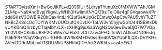 $START$QyiztIXmI+BwGcJjKPL+d2096lU+5LdryaTYunuXc01MXWWTAhJGMZLk4p+Na9AndBvpjYllgwLyWHh3HwlimXNYQ/Z9siTejO8e4gFGVqaowkXPrzddGKzV3QWBiR2OkOax4ntLirK2uf6eAUpGcEEmwc0ApCtwPAU5vhYTuZTNkBcZK8ocOdTOYIWKMvOUCzutOKDvLK+TaLW3vh5hyjwSo1O441SB9txDkvUYKDmQ4/zbyCTIqMbYxLX+zXHKg9juXiaSWgN2Qx6ewEwaDjQ7W7VOpYh0VtXHCKid5U8SP2QnWw7sZHa31ivCLI2Zw4P+QllfmWLADlooONG6eJqPJibfFR+1ViqVXkqYs+rEHHhIdWRkKM+Dv0ssIEed0VQrYUbFfLQXxDVYKHkAVecDD9oMbLnxl71SDUMkUP8HhbQIO+/qk3WK5Lv+az4+$END$